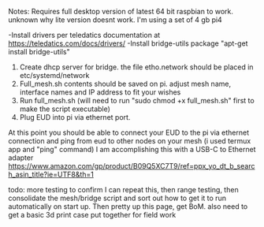 Notes:
Requires full desktop version of latest 64 bit raspbian to work. unknown why lite version doesnt work. I'm using a set of 4 gb pi4

-Install drivers per teledatics documentation at https://teledatics.com/docs/drivers/
-Install bridge-utils package "apt-get install bridge-utils" 

1. Create dhcp server for bridge. the file etho.network should be placed in etc/systemd/network  
2. Full_mesh.sh contents should be saved on pi. adjust mesh name, interface names and IP address to fit your wishes
3. Run full_mesh.sh (will need to run "sudo chmod +x full_mesh.sh" first to make the script executable)
4. Plug EUD into pi via ethernet port.

At this point you should be able to connect your EUD to the pi via ethernet connection and ping from eud to other nodes on your mesh (i used termux app and "ping" command)
I am accomplishing this with a USB-C to Ethernet adapter https://www.amazon.com/gp/product/B09Q5XC7T9/ref=ppx_yo_dt_b_search_asin_title?ie=UTF8&th=1

todo: more testing to confirm I can repeat this, then range testing, then consolidate the mesh/bridge script and sort out how to get it to run automatically on start up. Then pretty
up this page, get BoM. also need to get a basic 3d print case put together for field work
